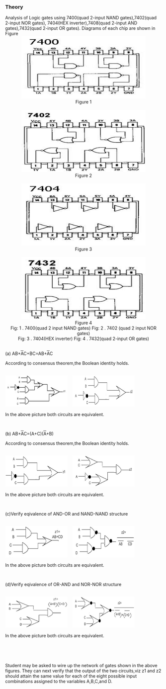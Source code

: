 ### Theory 

                           
</div><!-- Write the section content inside a paragraph element, we can also include images with &lt;img&gt; tag -->

<div class="content" id="experiment-article-section-2-content">                            
                            Analysis of Logic gates using 7400(quad 2-input NAND gates),7402(quad 2-input NOR gates),
7404(HEX inverter),7408(quad 2-input AND gates),7432(quad 2-input OR gates). Diagrams of each chip are shown in Figure 
                            <br />
    <div align="center">
		<img src="images/7400.jpg"  style="width:400px;height:200px;"/>
                             <br />
                             Figure 1
                            <br /><br />
                             <img src="images/7402.jpg"  style="width:400px;height:200px;"/>
                             <br />
                             Figure 2
                             <br />
                             <br />
                             <img src="images/7404.jpg"  style="width:400px;height:200px;"/>
                             <br />
                             Figure 3
                              <br />
                             <br />
                             <img src="images/7432.jpg"  style="width:400px;height:200px;"/>
                             <br />
                             Figure 4
                             <br />
                             Fig: 1 . 7400(quad 2 input NAND gates)&nbsp;Fig: 2 . 7402 (quad 2 input NOR gates)
                             <br /> 
                             Fig: 3 . 7404(HEX inverter)&nbsp;Fig: 4 . 7432(quad 2-input OR gates)
                             <br />
                             
                                


 </div>
                            <br />
                            
 <p>(a) AB+<font style="text-decoration:overline">A</font>C+BC=AB+<font style="text-decoration:overline">A</font>C</p>
                           
<p> According to consensus theorem,the Boolean identity holds.</p>
                           <br />
                           
                           
                            
 <div align="left">
                            <img src="images/gate1.jpg"  style="width:200px;height:100px;"/>
                            &nbsp;&nbsp;
                            <img src="images/gate2.jpg"  style="width:200px;height:100px;"/>
                            <br />
                           <p>In the above picture both circuits are equivalent.</p>
                           <br />
                           
<p>(b) AB+<font style="text-decoration:overline">A</font>C=(A+C)(<font style="text-decoration:overline">A</font>+B)</p> 
                             
 <p> According to consensus theorem,the Boolean identity holds.</p>
                           <br />
                           
<img src="images/gate3.jpg"  style="width:200px;height:100px;"/>
                              &nbsp;&nbsp;
                            <img src="images/gate4.jpg"  style="width:200px;height:100px;"/> 
                             <br />
                             <p>In the above picture both circuits are equivalent.</p>
                             <br />
                              <p>(c)Verify eqivalence of AND-OR and NAND-NAND structure</p> 
                             <br />
                              <img src="images/gate5.jpg"  style="width:200px;height:100px;"/>
                              &nbsp;&nbsp;
                            <img src="images/gate6.jpg"  style="width:200px;height:100px;"/>
                            <br />
                            <p>In the above picture both circuits are equivalent.</p>
                             <br />
                            <p>(d)Verify eqivalence of OR-AND and NOR-NOR structure</p>
                            
<br />
                            <img src="images/gate7.jpg"  style="width:200px;height:100px;"/>
                              &nbsp;&nbsp;
                            <img src="images/gate8.jpg"  style="width:200px;height:100px;"/>
                             <br />
                            <p>In the above picture both circuits are equivalent.</p>
                             <br /> 
                             </div>
                            
                            
<br /><br />
                            Student may be asked to wire up the network of gates shown in the above figures.
                            They can next verify that the output of the two circuits,viz z1 and z2 should 
                            attain the same value for each of the eight possible input combinations assigned 
                            to the variables A,B,C,and D. 
                          
 <br />                            
                        </div>